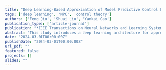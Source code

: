 ```yaml
---
title: "Deep Learning-Based Approximation of Model Predictive Control Laws Using Mixture Networks"
tags: ['deep learning', 'MPC', 'control theory']
authors: ['Feng Qiu', 'Shuai Liu', 'Yankai Cao']
publication_types: ['article-journal']
publication: "*IEEE Transactions on Neural Networks and Learning Systems*"
abstract: "This study introduces a deep learning architecture for approximating nonlinear MPC laws using mixture density networks. It enables real-time control in systems with high-dimensional state dynamics."
date: "2024-03-01T00:00:00Z"
publishDate: "2024-03-01T00:00:00Z"
url_pdf: ""
featured: false
projects: []
slides: ""
---
```

